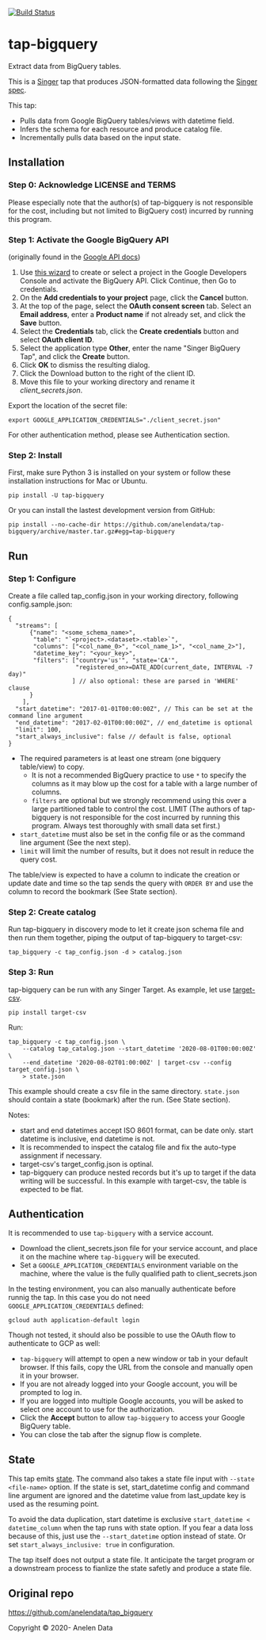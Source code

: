 [![Build Status](https://travis-ci.com/anelendata/tap-bigquery.svg?branch=master)](https://travis-ci.com/anelendata/tap-bigquery)

# tap-bigquery

Extract data from BigQuery tables.

This is a [Singer](https://singer.io) tap that produces JSON-formatted data
following the [Singer spec](https://github.com/singer-io/getting-started/blob/master/SPEC.md).

This tap:

- Pulls data from Google BigQuery tables/views with datetime field.
- Infers the schema for each resource and produce catalog file.
- Incrementally pulls data based on the input state.

## Installation

### Step 0: Acknowledge LICENSE and TERMS

Please especially note that the author(s) of tap-bigquery is not responsible
for the cost, including but not limited to BigQuery cost) incurred by running
this program.

### Step 1: Activate the Google BigQuery API

 (originally found in the [Google API docs](https://googlecloudplatform.github.io/google-cloud-python/latest/bigquery/usage.html))

 1. Use [this wizard](https://console.developers.google.com/start/api?id=bigquery-json.googleapis.com) to create or select a project in the Google Developers Console and activate the BigQuery API. Click Continue, then Go to credentials.
 2. On the **Add credentials to your project** page, click the **Cancel** button.
 3. At the top of the page, select the **OAuth consent screen** tab. Select an **Email address**, enter a **Product name** if not already set, and click the **Save** button.
 4. Select the **Credentials** tab, click the **Create credentials** button and select **OAuth client ID**.
 5. Select the application type **Other**, enter the name "Singer BigQuery Tap", and click the **Create** button.
 6. Click **OK** to dismiss the resulting dialog.
 7. Click the Download button to the right of the client ID.
 8. Move this file to your working directory and rename it *client_secrets.json*.


Export the location of the secret file:

```
export GOOGLE_APPLICATION_CREDENTIALS="./client_secret.json"
```

For other authentication method, please see Authentication section.

### Step 2: Install

First, make sure Python 3 is installed on your system or follow these 
installation instructions for Mac or Ubuntu.

```
pip install -U tap-bigquery
```

Or you can install the lastest development version from GitHub:

```
pip install --no-cache-dir https://github.com/anelendata/tap-bigquery/archive/master.tar.gz#egg=tap-bigquery
```

## Run

### Step 1: Configure

Create a file called tap_config.json in your working directory, following 
config.sample.json:

```
{
  "streams": [
      {"name": "<some_schema_name>",
       "table": "`<project>.<dataset>.<table>`",
       "columns": ["<col_name_0>", "<col_name_1>", "<col_name_2>"],
       "datetime_key": "<your_key>",
       "filters": ["country='us'", "state='CA'",
                   "registered_on>=DATE_ADD(current_date, INTERVAL -7 day)"
                  ] // also optional: these are parsed in 'WHERE' clause
      }
    ],
  "start_datetime": "2017-01-01T00:00:00Z", // This can be set at the command line argument
  "end_datetime": "2017-02-01T00:00:00Z", // end_datetime is optional
  "limit": 100,
  "start_always_inclusive": false // default is false, optional
}
```

- The required parameters is at least one stream (one bigquery table/view) to copy.
  - It is not a recommended BigQuery practice to use `*` to specify the columns
    as it may blow up the cost for a table with a large number of columns.
  - `filters` are optional but we strongly recommend using this over a large
    partitioned table to control the cost. LIMIT  (The authors of tap-bigquery is not
    responsible for the cost incurred by running this program. Always test
    thoroughly with small data set first.)
- `start_datetime` must also be set in the config file or as the command line
  argument (See the next step).
- `limit` will limit the number of results, but it does not result in reduce
  the query cost.

The table/view is expected to have a column to indicate the creation or
update date and time so the tap sends the query with `ORDER BY` and use
the column to record the bookmark (See State section).

### Step 2: Create catalog

Run tap-bigquery in discovery mode to let it create json schema file and then
run them together, piping the output of tap-bigquery to target-csv:

```
tap_bigquery -c tap_config.json -d > catalog.json
```

### Step 3: Run

tap-bigquery can be run with any Singer Target. As example, let use
[target-csv](https://github.com/singer-io/target-csv).

```
pip install target-csv
```

Run:

```
tap_bigquery -c tap_config.json \
    --catalog tap_catalog.json --start_datetime '2020-08-01T00:00:00Z' \
    --end_datetime '2020-08-02T01:00:00Z' | target-csv --config target_config.json \
    > state.json
```

This example should create a csv file in the same directory.
`state.json` should contain a state (bookmark) after the run. (See State section).

Notes:

- start and end datetimes accept ISO 8601 format, can be date only. start datetime
  is inclusive, end datetime is not.
- It is recommended to inspect the catalog file and fix the auto-type assignment
  if necessary.
- target-csv's target_config.json is optinal.
- tap-bigquery can produce nested records but it's up to target if the data
  writing will be successful. In this example with target-csv, the table is
  expected to be flat.

## Authentication

It is recommended to use `tap-bigquery` with a service account.

- Download the client_secrets.json file for your service account, and place it
  on the machine where `tap-bigquery` will be executed.
- Set a `GOOGLE_APPLICATION_CREDENTIALS` environment variable on the machine,
  where the value is the fully qualified path to client_secrets.json

In the testing environment, you can also manually authenticate before runnig
the tap. In this case you do not need `GOOGLE_APPLICATION_CREDENTIALS` defined:

```
gcloud auth application-default login
```

Though not tested, it should also be possible to use the OAuth flow to
authenticate to GCP as well:
- `tap-bigquery` will attempt to open a new window or tab in your default
  browser. If this fails, copy the URL from the console and manually open it
  in your browser.
- If you are not already logged into your Google account, you will be prompted
  to log in.
- If you are logged into multiple Google accounts, you will be asked to select
  one account to use for the authorization.
- Click the **Accept** button to allow `tap-bigquery` to access your Google BigQuery
  table.
- You can close the tab after the signup flow is complete.

## State

This tap emits [state](https://github.com/singer-io/getting-started/blob/master/docs/CONFIG_AND_STATE.md#state-file).
The command also takes a state file input with `--state <file-name>` option.
If the state is set, start_datetime config and command line argument are
ignored and the datetime value from last_update key is used as the resuming
point.

To avoid the data duplication, start datetime is exclusive
`start_datetime < datetime_column` when the tap runs with state option. If
you fear a data loss because of this, just use the `--start_datetime` option
instead of state. Or set `start_always_inclusive: true` in configuration.

The tap itself does not output a state file. It anticipate the target program
or a downstream process to fianlize the state safetly and produce a state file.

## Original repo
https://github.com/anelendata/tap_bigquery

Copyright &copy; 2020- Anelen Data
